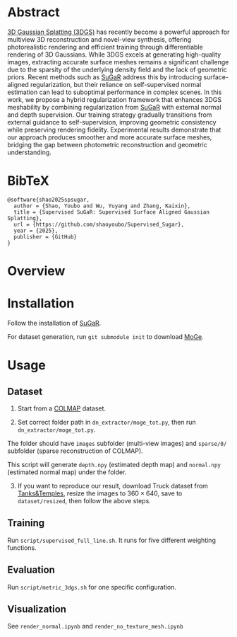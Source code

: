 # Abstract

[3D Gaussian Splatting (3DGS)](https://repo-sam.inria.fr/fungraph/3d-gaussian-splatting/) has recently become a powerful approach for multiview 3D reconstruction and novel-view synthesis, offering photorealistic rendering and efficient training through differentiable rendering of 3D Gaussians. While 3DGS excels at generating high-quality images, extracting accurate surface meshes remains a significant challenge due to the sparsity of the underlying density field and the lack of geometric priors. Recent methods such as [SuGaR](https://anttwo.github.io/sugar/) address this by introducing surface-aligned regularization, but their reliance on self-supervised normal estimation can lead to suboptimal performance in complex scenes. In this work, we propose a hybrid regularization framework that enhances 3DGS meshability by combining regularization from [SuGaR](https://anttwo.github.io/sugar/) with external normal and depth supervision. Our training strategy gradually transitions from external guidance to self-supervision, improving geometric consistency while preserving rendering fidelity. Experimental results demonstrate that our approach produces smoother and more accurate surface meshes, bridging the gap between photometric reconstruction and geometric understanding.

# BibTeX

```
@software{shao2025spsugar,
  author = {Shao, Youbo and Wu, Yuyang and Zhang, Kaixin},
  title = {Supervised SuGaR: Supervised Surface Aligned Gaussian Splatting},
  url = {https://github.com/shaoyoubo/Supervised_Sugar},
  year = {2025},
  publisher = {GitHub}
}
```

# Overview



# Installation

Follow the installation of [SuGaR](https://anttwo.github.io/sugar/).

For dataset generation, run `git submodule init` to download [MoGe](https://github.com/microsoft/MoGe.git).

# Usage

## Dataset

1. Start from a [COLMAP](https://github.com/colmap/colmap) dataset.

2. Set correct folder path in `dn_extractor/moge_tot.py`, then run `dn_extractor/moge_tot.py`.

The folder should have `images` subfolder (multi-view images) and `sparse/0/` subfolder (sparse reconstruction of COLMAP).

This script will generate `depth.npy` (estimated depth map) and `normal.npy` (estimated normal map) under the folder.

3. If you want to reproduce our result, download Truck dataset from [Tanks&Temples](https://www.tanksandtemples.org/download/), resize the images to $360 \times 640$, save to `dataset/resized`, then follow the above steps.

## Training

Run `script/supervised_full_line.sh`. It runs for five different weighting functions.

## Evaluation

Run `script/metric_3dgs.sh` for one specific configuration.

## Visualization

See `render_normal.ipynb` and `render_no_texture_mesh.ipynb`


